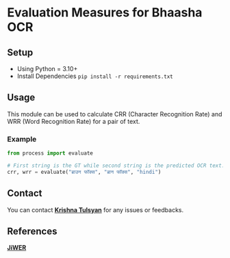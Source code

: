 # Evaluation Measures for Bhaasha OCR

## Setup
- Using Python = 3.10+
- Install Dependencies `pip install -r requirements.txt`

## Usage

This module can be used to calculate CRR (Character Recognition Rate) and WRR (Word Recognition Rate)
for a pair of text.

### Example

```python
from process import evaluate

# First string is the GT while second string is the predicted OCR text.
crr, wrr = evaluate("ब्राउन फॉक्स", "ब्रान फॉक्स", "hindi")
```

## Contact

You can contact **[Krishna Tulsyan](mailto:krishna.tulsyan@research.iiit.ac.in)** for any issues or feedbacks.

## References

**[JiWER](https://github.com/jitsi/jiwer)**